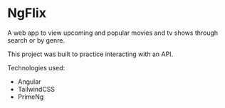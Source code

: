 # NgFlix

A web app to view upcoming and popular movies and tv shows through search or by genre.

This project was built to practice interacting with an API.

Technologies used:

- Angular
- TailwindCSS
- PrimeNg
